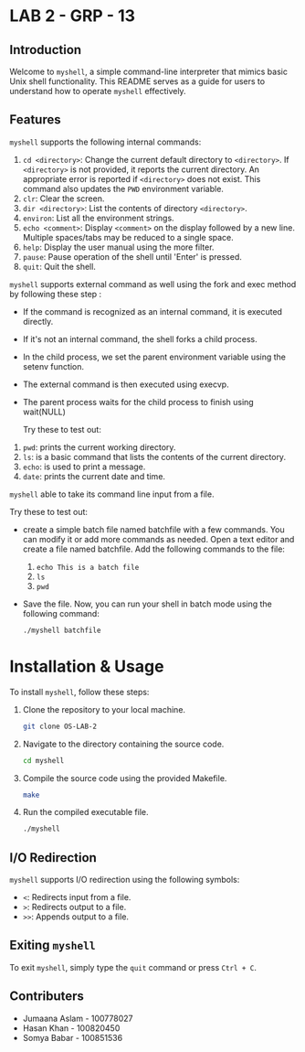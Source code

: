 # LAB 2 - GRP - 13
## Introduction
Welcome to `myshell`, a simple command-line interpreter that mimics basic Unix shell functionality. This README serves as a guide for users to understand how to operate `myshell` effectively.

## Features
`myshell` supports the following internal commands:
1. `cd <directory>`: Change the current default directory to `<directory>`. If `<directory>` is not provided, it reports the current directory. An appropriate error is reported if `<directory>` does not exist. This command also updates the `PWD` environment variable.
2. `clr`: Clear the screen.
3. `dir <directory>`: List the contents of directory `<directory>`.
4. `environ`: List all the environment strings.
5. `echo <comment>`: Display `<comment>` on the display followed by a new line. Multiple spaces/tabs may be reduced to a single space.
6. `help`: Display the user manual using the more filter.
7. `pause`: Pause operation of the shell until 'Enter' is pressed.
8. `quit`: Quit the shell.

`myshell` supports external command as well using the fork and exec method by following these step :
- If the command is recognized as an internal command, it is executed directly.
- If it's not an internal command, the shell forks a child process.
- In the child process, we set the parent environment variable using the setenv function.
- The external command is then executed using execvp.
- The parent process waits for the child process to finish using wait(NULL)

  Try these to test out:
1. `pwd`:  prints the current working directory.
2. `ls`:  is a basic command that lists the contents of the current directory.
3. `echo`: is used to print a message.
4. `date`: prints the current date and time.

`myshell` able to take its command line input from a file.
  
  Try these to test out:
- create a simple batch file named batchfile with a few commands. You can modify it or add more commands as needed. Open a text editor and create a file named batchfile. Add the following commands to the file:
  
  1. `echo This is a batch file`
  2. `ls`
  3. `pwd`
     
- Save the file. Now, you can run your shell in batch mode using the following command:

   `./myshell batchfile`



# Installation & Usage
To install `myshell`, follow these steps:
1. Clone the repository to your local machine.
   ```bash
   git clone OS-LAB-2
3. Navigate to the directory containing the source code.
   ```bash
   cd myshell
5. Compile the source code using the provided Makefile.
    ```bash
   make
7. Run the compiled executable file.
   ```bash
   ./myshell

## I/O Redirection
`myshell` supports I/O redirection using the following symbols:
- `<`: Redirects input from a file.
- `>`: Redirects output to a file.
- `>>`: Appends output to a file.

## Exiting `myshell`
To exit `myshell`, simply type the `quit` command or press `Ctrl + C`.

## Contributers 

- Jumaana Aslam - 100778027
- Hasan Khan - 100820450
- Somya Babar - 100851536
